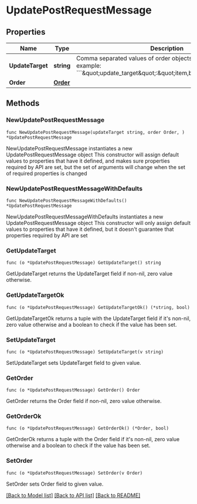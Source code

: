# UpdatePostRequestMessage

## Properties

Name | Type | Description | Notes
------------ | ------------- | ------------- | -------------
**UpdateTarget** | **string** | Comma separated values of order objects being updated. For example: &#x60;&#x60;&#x60;\&quot;update_target\&quot;:\&quot;item,billing,fulfillment\&quot;&#x60;&#x60;&#x60; | 
**Order** | [**Order**](Order.md) |  | 

## Methods

### NewUpdatePostRequestMessage

`func NewUpdatePostRequestMessage(updateTarget string, order Order, ) *UpdatePostRequestMessage`

NewUpdatePostRequestMessage instantiates a new UpdatePostRequestMessage object
This constructor will assign default values to properties that have it defined,
and makes sure properties required by API are set, but the set of arguments
will change when the set of required properties is changed

### NewUpdatePostRequestMessageWithDefaults

`func NewUpdatePostRequestMessageWithDefaults() *UpdatePostRequestMessage`

NewUpdatePostRequestMessageWithDefaults instantiates a new UpdatePostRequestMessage object
This constructor will only assign default values to properties that have it defined,
but it doesn't guarantee that properties required by API are set

### GetUpdateTarget

`func (o *UpdatePostRequestMessage) GetUpdateTarget() string`

GetUpdateTarget returns the UpdateTarget field if non-nil, zero value otherwise.

### GetUpdateTargetOk

`func (o *UpdatePostRequestMessage) GetUpdateTargetOk() (*string, bool)`

GetUpdateTargetOk returns a tuple with the UpdateTarget field if it's non-nil, zero value otherwise
and a boolean to check if the value has been set.

### SetUpdateTarget

`func (o *UpdatePostRequestMessage) SetUpdateTarget(v string)`

SetUpdateTarget sets UpdateTarget field to given value.


### GetOrder

`func (o *UpdatePostRequestMessage) GetOrder() Order`

GetOrder returns the Order field if non-nil, zero value otherwise.

### GetOrderOk

`func (o *UpdatePostRequestMessage) GetOrderOk() (*Order, bool)`

GetOrderOk returns a tuple with the Order field if it's non-nil, zero value otherwise
and a boolean to check if the value has been set.

### SetOrder

`func (o *UpdatePostRequestMessage) SetOrder(v Order)`

SetOrder sets Order field to given value.



[[Back to Model list]](../README.md#documentation-for-models) [[Back to API list]](../README.md#documentation-for-api-endpoints) [[Back to README]](../README.md)


